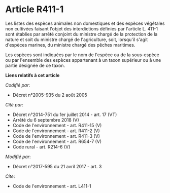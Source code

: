 # Article R411-1

Les listes des espèces animales non domestiques et des espèces végétales non cultivées faisant l'objet des interdictions
définies par l'article L. 411-1 sont établies par arrêté conjoint du ministre chargé de la protection de la nature et soit du
ministre chargé de l'agriculture, soit, lorsqu'il s'agit d'espèces marines, du ministre chargé des pêches maritimes. 

Les espèces sont indiquées par le nom de l'espèce ou de la sous-espèce ou par l'ensemble des espèces appartenant à un taxon
supérieur ou à une partie désignée de ce taxon.

**Liens relatifs à cet article**

_Codifié par_:

  - Décret n°2005-935 du 2 août 2005

_Cité par_:

  - Décret n°2014-751 du 1er juillet 2014 - art. 17 (VT)
  - Arrêté du 6 septembre 2018 (V)
  - Code de l'environnement - art. R411-15 (V)
  - Code de l'environnement - art. R411-2 (V)
  - Code de l'environnement - art. R411-3 (V)
  - Code de l'environnement - art. R654-7 (V)
  - Code rural - art. R214-6 (V)

_Modifié par_:

  - Décret n°2017-595 du 21 avril 2017 - art. 3

_Cite_:

  - Code de l'environnement - art. L411-1
